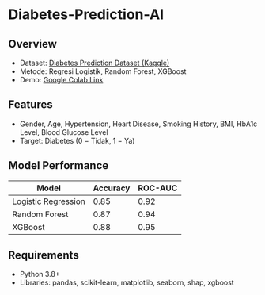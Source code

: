 # Diabetes-Prediction-AI
## Overview
- Dataset: [Diabetes Prediction Dataset (Kaggle)](https://www.kaggle.com/datasets/iammustafatz/diabetes-prediction-dataset)
- Metode: Regresi Logistik, Random Forest, XGBoost
- Demo: [Google Colab Link](https://colab.research.google.com/drive/11FHqe07bvNaNRV-0n20o2Q6-XXkxEH2R?usp=sharing)

## Features
- Gender, Age, Hypertension, Heart Disease, Smoking History, BMI, HbA1c Level, Blood Glucose Level
- Target: Diabetes (0 = Tidak, 1 = Ya)

## Model Performance
| Model              | Accuracy | ROC-AUC |
|--------------------|----------|---------|
| Logistic Regression| 0.85     | 0.92    |
| Random Forest      | 0.87     | 0.94    |
| XGBoost            | 0.88     | 0.95    |

## Requirements
- Python 3.8+
- Libraries: pandas, scikit-learn, matplotlib, seaborn, shap, xgboost
